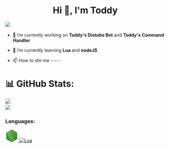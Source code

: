 <h1 align="center">Hi 👋, I'm Toddy</h1>
<p align="left"> <img src="https://komarev.com/ghpvc/?username=ToddyTheNoobDud&label=Profile%20views&color=0e75b6&style=flat%22%20alt=%22ToddyTheNoobDud%22" /> </p>

- 🔭 I’m currently working on **Toddy's Distube Bot** and **Toddy's Command Handler**

- 🌱 I’m currently learning **Lua** and **nodeJS**

- 📫 How to dm me -----
# 📊 GitHub Stats:
![](https://github-readme-streak-stats.herokuapp.com/?user=ToddyTheNoobDud&theme=dark&hide_border=false)<br/>
![](https://github-readme-stats.vercel.app/api?username=ToddyTheNoobDud&show_icons=true&locale=en&theme=dark)<br/>

<h3 align="left">Languages:</h3> </a> <a href="https://developer.mozilla.org/en-US/docs/Glossary/Node.js" target="_blank" rel="noreferrer"> <img src="https://raw.githubusercontent.com/devicons/devicon/master/icons/nodejs/nodejs-original.svg" alt="node.js" width="40" height="40"/> </a> <a href="https://www.lua.org/" target="_blank" rel="noreferrer"> <img src="https://upload.wikimedia.org/wikipedia/commons/thumb/c/cf/Lua-Logo.svg/1200px-Lua-Logo.svg.png" alt="Lua" width="40" height="40"/> </a> </p>
